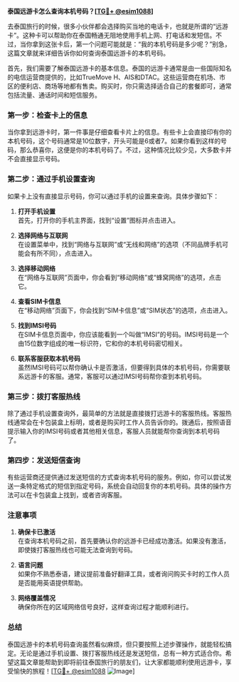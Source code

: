 **泰国远游卡怎么查询本机号码？[[TG💪+ @esim1088](https://t.me/s/esim1088)]**

去泰国旅行的时候，很多小伙伴都会选择购买当地的电话卡，也就是所谓的“远游卡”。这种卡可以帮助你在泰国畅通无阻地使用手机上网、打电话和发短信。不过，当你拿到这张卡后，第一个问题可能就是：“我的本机号码是多少呢？”别急，这篇文章就来详细告诉你如何查询泰国远游卡的本机号码。

首先，我们需要了解泰国远游卡的基本信息。泰国的远游卡通常是由一些国际知名的电信运营商提供的，比如TrueMove H、AIS和DTAC。这些运营商在机场、市区的便利店、商场等地都有售卖。购买时，你只需选择适合自己的套餐即可，通常包括流量、通话时间和短信服务。

### **第一步：检查卡上的信息**
当你拿到远游卡时，第一件事是仔细查看卡片上的信息。有些卡上会直接印有你的本机号码，这个号码通常是10位数字，开头可能是6或者7。如果你看到这样的号码，那么恭喜你，这便是你的本机号码了。不过，这种情况比较少见，大多数卡并不会直接显示号码。

### **第二步：通过手机设置查询**
如果卡上没有直接显示号码，你可以通过手机的设置来查询。具体步骤如下：

1. **打开手机设置**  
   首先，打开你的手机主界面，找到“设置”图标并点击进入。

2. **选择网络与互联网**  
   在设置菜单中，找到“网络与互联网”或“无线和网络”的选项（不同品牌手机可能会有所不同），点击进入。

3. **选择移动网络**  
   在“网络与互联网”页面中，你会看到“移动网络”或“蜂窝网络”的选项，点击它。

4. **查看SIM卡信息**  
   在“移动网络”页面下，你会找到“SIM卡信息”或“SIM状态”的选项，点击进入。

5. **找到IMSI号码**  
   在SIM卡信息页面中，你应该能看到一个叫做“IMSI”的号码。IMSI号码是一个由15位数字组成的唯一标识符，它和你的本机号码密切相关。

6. **联系客服获取本机号码**  
   虽然IMSI号码可以帮你确认卡是否激活，但要得到具体的本机号码，你需要联系远游卡的客服。通常，客服可以通过IMSI号码帮你查到本机号码。

### **第三步：拨打客服热线**
除了通过手机设置查询外，最简单的方法就是直接拨打远游卡的客服热线。客服热线通常会在卡包装盒上标明，或者是购买时工作人员告诉你的。拨通后，按照语音提示输入你的IMSI号码或者其他相关信息，客服人员就能帮你查询到本机号码了。

### **第四步：发送短信查询**
有些运营商还提供通过发送短信的方式查询本机号码的服务。例如，你可以尝试发送一条特定格式的短信到指定号码，系统会自动回复你的本机号码。具体的操作方法可以在卡包装盒上找到，或者咨询客服。

### **注意事项**
1. **确保卡已激活**  
   在查询本机号码之前，首先要确认你的远游卡已经成功激活。如果没有激活，即使拨打客服热线也可能无法查询到号码。

2. **语言问题**  
   如果你不熟悉泰语，建议提前准备好翻译工具，或者询问购买卡时的工作人员是否能用英语提供帮助。

3. **网络覆盖情况**  
   确保你所在的区域网络信号良好，这样查询过程才能顺利进行。

### **总结**
泰国远游卡的本机号码查询虽然看似麻烦，但只要按照上述步骤操作，就能轻松搞定。无论是通过手机设置、拨打客服热线还是发送短信，总有一种方式适合你。希望这篇文章能帮助到即将前往泰国旅行的朋友们，让大家都能顺利使用远游卡，享受愉快的旅程！[[TG💪+ @esim1088](https://t.me/s/esim1088) ![Image](https://i.postimg.cc/4NQfJmqS/Snipaste-2025-05-13-00-14-12.png)]